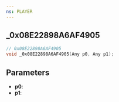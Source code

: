```yaml
---
ns: PLAYER
---
```

## _0x08E22898A6AF4905

```c
// 0x08E22898A6AF4905
void _0x08E22898A6AF4905(Any p0, Any p1);
```

## Parameters
* **p0**:
* **p1**:
